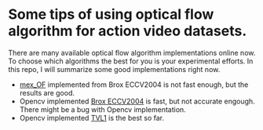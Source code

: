 # Some tips of using optical flow algorithm for action video datasets.

There are many available optical flow algorithm implementations online now. To choose which algorithms the best for you is your experimental efforts. In this repo, I will summarize some good implementations right now.

* [mex_OF](http://lmb.informatik.uni-freiburg.de/resources/binaries/eccv2004Matlab.zip) implemented from Brox ECCV2004 is not fast enough, but the results are good.
* Opencv implemented [Brox ECCV2004](http://docs.opencv.org/master/d7/d18/classcv_1_1cuda_1_1BroxOpticalFlow.html#gsc.tab=0) is fast, but not accurate engough. There might be a bug with Opencv implementation.
* Opencv implemented [TVL1](http://docs.opencv.org/master/d6/d39/classcv_1_1cuda_1_1OpticalFlowDual__TVL1.html#gsc.tab=0) is the best so far.